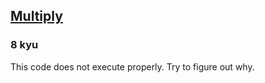 <h2><a href=https://www.codewars.com/kata/50654ddff44f800200000004/train/sql target="_blank">Multiply</a></h2><h3>8 kyu</h3><p>This code does not execute properly. Try to figure out why.</p>